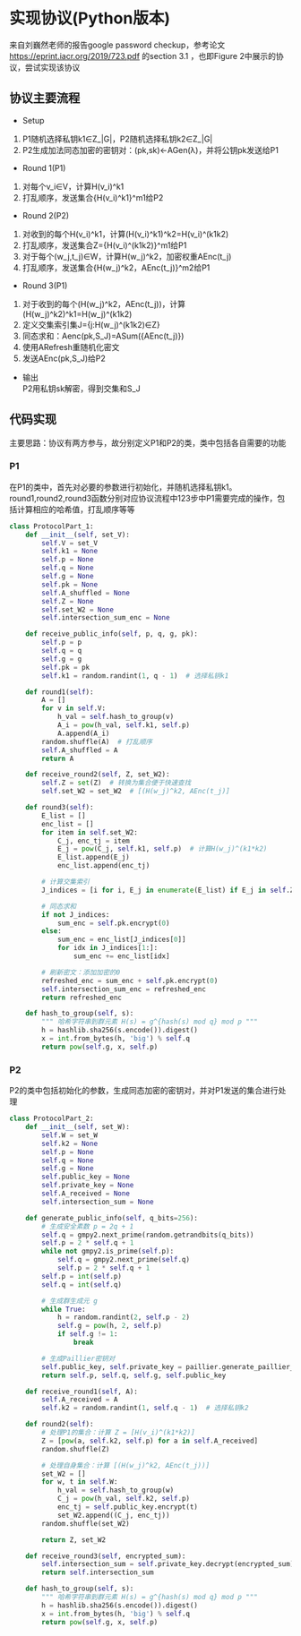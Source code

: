 # 实现协议(Python版本)
来自刘巍然老师的报告google password checkup，参考论文 https://eprint.iacr.org/2019/723.pdf 的section 3.1 ，也即Figure 2中展示的协议，尝试实现该协议
## 协议主要流程
- Setup  
1. P1随机选择私钥k1∈Z_|G|，P2随机选择私钥k2∈Z_|G|
2. P2生成加法同态加密的密钥对：(pk,sk)←AGen(λ)，并将公钥pk发送给P1
- Round 1(P1)
1. 对每个v_i∈V，计算H(v_i)^k1
2. 打乱顺序，发送集合{H(v_i)^k1}^m1给P2
- Round 2(P2)  
1. 对收到的每个H(v_i)^k1，计算(H(v_i)^k1)^k2=H(v_i)^(k1k2)
2. 打乱顺序，发送集合Z={H(v_i)^(k1k2)}^m1给P1
3. 对于每个(w_j,t_j)∈W，计算H(w_j)^k2，加密权重AEnc(t_j)
4. 打乱顺序，发送集合{H(w_j)^k2，AEnc(t_j)}^m2给P1
- Round 3(P1)  
1. 对于收到的每个(H(w_j)^k2，AEnc(t_j))，计算(H(w_j)^k2)^k1=H(w_j)^(k1k2)
2. 定义交集索引集J={j:H(w_j)^(k1k2)∈Z}
3. 同态求和：Aenc(pk,S_J)=ASum({AEnc(t_j)})
4. 使用ARefresh重随机化密文
5. 发送AEnc(pk,S_J)给P2
- 输出  
P2用私钥sk解密，得到交集和S_J
## 代码实现
主要思路：协议有两方参与，故分别定义P1和P2的类，类中包括各自需要的功能  
### P1
在P1的类中，首先对必要的参数进行初始化，并随机选择私钥k1。  
round1,round2,round3函数分别对应协议流程中123步中P1需要完成的操作，包括计算相应的哈希值，打乱顺序等等
```Python
class ProtocolPart_1:
    def __init__(self, set_V):
        self.V = set_V
        self.k1 = None
        self.p = None
        self.q = None
        self.g = None
        self.pk = None
        self.A_shuffled = None
        self.Z = None
        self.set_W2 = None
        self.intersection_sum_enc = None

    def receive_public_info(self, p, q, g, pk):
        self.p = p
        self.q = q
        self.g = g
        self.pk = pk
        self.k1 = random.randint(1, q - 1)  # 选择私钥k1

    def round1(self):
        A = []
        for v in self.V:
            h_val = self.hash_to_group(v)
            A_i = pow(h_val, self.k1, self.p)
            A.append(A_i)
        random.shuffle(A)  # 打乱顺序
        self.A_shuffled = A
        return A

    def receive_round2(self, Z, set_W2):
        self.Z = set(Z)  # 转换为集合便于快速查找
        self.set_W2 = set_W2  # [(H(w_j)^k2, AEnc(t_j)]

    def round3(self):
        E_list = []
        enc_list = []
        for item in self.set_W2:
            C_j, enc_tj = item
            E_j = pow(C_j, self.k1, self.p)  # 计算H(w_j)^(k1*k2)
            E_list.append(E_j)
            enc_list.append(enc_tj)

        # 计算交集索引
        J_indices = [i for i, E_j in enumerate(E_list) if E_j in self.Z]

        # 同态求和
        if not J_indices:
            sum_enc = self.pk.encrypt(0)
        else:
            sum_enc = enc_list[J_indices[0]]
            for idx in J_indices[1:]:
                sum_enc += enc_list[idx]

        # 刷新密文：添加加密的0
        refreshed_enc = sum_enc + self.pk.encrypt(0)
        self.intersection_sum_enc = refreshed_enc
        return refreshed_enc

    def hash_to_group(self, s):
        """ 哈希字符串到群元素 H(s) = g^{hash(s) mod q} mod p """
        h = hashlib.sha256(s.encode()).digest()
        x = int.from_bytes(h, 'big') % self.q
        return pow(self.g, x, self.p)
```
### P2
P2的类中包括初始化的参数，生成同态加密的密钥对，并对P1发送的集合进行处理
```Python
class ProtocolPart_2:
    def __init__(self, set_W):
        self.W = set_W
        self.k2 = None
        self.p = None
        self.q = None
        self.g = None
        self.public_key = None
        self.private_key = None
        self.A_received = None
        self.intersection_sum = None

    def generate_public_info(self, q_bits=256):
        # 生成安全素数 p = 2q + 1
        self.q = gmpy2.next_prime(random.getrandbits(q_bits))
        self.p = 2 * self.q + 1
        while not gmpy2.is_prime(self.p):
            self.q = gmpy2.next_prime(self.q)
            self.p = 2 * self.q + 1
        self.p = int(self.p)
        self.q = int(self.q)

        # 生成群生成元 g
        while True:
            h = random.randint(2, self.p - 2)
            self.g = pow(h, 2, self.p)
            if self.g != 1:
                break

        # 生成Paillier密钥对
        self.public_key, self.private_key = paillier.generate_paillier_keypair()
        return self.p, self.q, self.g, self.public_key

    def receive_round1(self, A):
        self.A_received = A
        self.k2 = random.randint(1, self.q - 1)  # 选择私钥k2

    def round2(self):
        # 处理P1的集合：计算 Z = [H(v_i)^(k1*k2)]
        Z = [pow(a, self.k2, self.p) for a in self.A_received]
        random.shuffle(Z)

        # 处理自身集合：计算 [(H(w_j)^k2, AEnc(t_j))]
        set_W2 = []
        for w, t in self.W:
            h_val = self.hash_to_group(w)
            C_j = pow(h_val, self.k2, self.p)
            enc_tj = self.public_key.encrypt(t)
            set_W2.append((C_j, enc_tj))
        random.shuffle(set_W2)

        return Z, set_W2

    def receive_round3(self, encrypted_sum):
        self.intersection_sum = self.private_key.decrypt(encrypted_sum)
        return self.intersection_sum

    def hash_to_group(self, s):
        """ 哈希字符串到群元素 H(s) = g^{hash(s) mod q} mod p """
        h = hashlib.sha256(s.encode()).digest()
        x = int.from_bytes(h, 'big') % self.q
        return pow(self.g, x, self.p)
```
